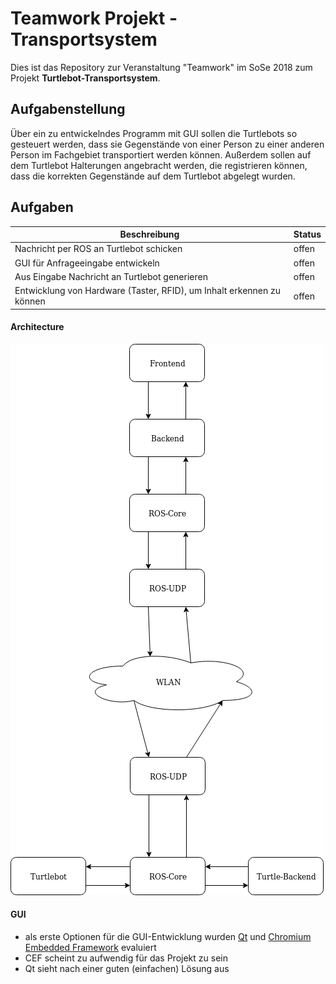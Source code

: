 # Teamwork Projekt - Transportsystem

Dies ist das Repository zur Veranstaltung "Teamwork" im SoSe 2018 zum Projekt **Turtlebot-Transportsystem**.


## Aufgabenstellung

Über ein zu entwickelndes Programm mit GUI sollen die Turtlebots so gesteuert werden, dass sie Gegenstände von einer Person zu einer anderen Person im Fachgebiet transportiert werden können. Außerdem sollen auf dem Turtlebot Halterungen angebracht werden, die registrieren können, dass die korrekten Gegenstände auf dem Turtlebot abgelegt wurden. 


## Aufgaben

| Beschreibung | Status |
| - | - |
| Nachricht per ROS an Turtlebot schicken | offen |
| GUI für Anfrageeingabe entwickeln | offen |
| Aus Eingabe Nachricht an Turtlebot generieren | offen |
| Entwicklung von Hardware (Taster, RFID), um Inhalt erkennen zu können| offen |


#### Architecture
![architecture](architecture.png)

#### GUI
* als erste Optionen für die GUI-Entwicklung wurden [Qt](https://www.qt.io/) und [Chromium Embedded Framework](https://bitbucket.org/chromiumembedded/cef) evaluiert
* CEF scheint zu aufwendig für das Projekt zu sein
* Qt sieht nach einer guten (einfachen) Lösung aus